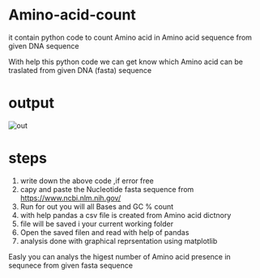 # Amino-acid-count
it contain python code to count Amino acid in Amino acid sequence from given DNA sequence


With help this python code we can get know which Amino acid can be traslated from given DNA (fasta) sequence

# output
![out](https://user-images.githubusercontent.com/70704151/122752584-c53a3200-d2ae-11eb-8350-95eecde4b9aa.PNG)

# steps
1. write down the above code ,if error free
2. capy and paste the Nucleotide fasta sequence from https://www.ncbi.nlm.nih.gov/
3. Run for out you will all Bases and GC % count 
4. with help pandas a csv file is created from  Amino acid dictnory
5. file will be saved i your current working folder 
6. Open the saved filen and read with help of pandas
7. analysis done with graphical reprsentation using matplotlib



Easly you can analys the higest number of Amino acid presence in sequnece from given fasta sequence
